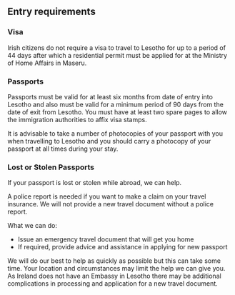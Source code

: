 ## Entry requirements

### **Visa**

Irish citizens do not require a visa to travel to Lesotho for up to a period of 44 days after which a residential permit must be applied for at the Ministry of Home Affairs in Maseru.

### **Passports**

Passports must be valid for at least six months from date of entry into Lesotho and also must be valid for a minimum period of 90 days from the date of exit from Lesotho. You must have at least two spare pages to allow the immigration authorities to affix visa stamps.

It is advisable to take a number of photocopies of your passport with you when travelling to Lesotho and you should carry a photocopy of your passport at all times during your stay.

### **Lost or Stolen Passports**

If your passport is lost or stolen while abroad, we can help.

A police report is needed if you want to make a claim on your travel insurance. We will not provide a new travel document without a police report.

What we can do:

* Issue an emergency travel document that will get you home
* If required, provide advice and assistance in applying for new passport

We will do our best to help as quickly as possible but this can take some time. Your location and circumstances may limit the help we can give you. As Ireland does not have an Embassy in Lesotho there may be additional complications in processing and application for a new travel document.